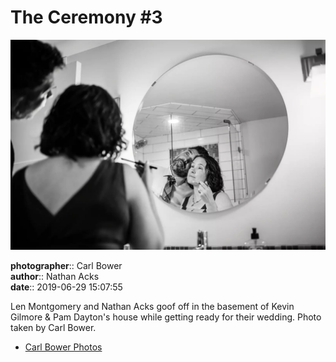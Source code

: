 # The Ceremony #3

![Len Montgomery and Nathan Acks goof off](assets/2019-06-29-set-1-the-ceremony-03.webp)

**photographer**:: Carl Bower  
**author**:: Nathan Acks  
**date**:: 2019-06-29 15:07:55

Len Montgomery and Nathan Acks goof off in the basement of Kevin Gilmore & Pam Dayton's house while getting ready for their wedding. Photo taken by Carl Bower.

* [Carl Bower Photos](https://carlbowerphotos.com)
